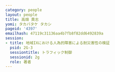 ```yaml
---
category: people
layout: people
title: 高畑 貴志
yomi: タカバタケ タカシ
pageid: '4397'
emailhash: 47119c31136aa4b7fb8f82dd6492839a
session:
- title: 地域IXにおける人為的障害による耐災害性の検証
  psid: 2G-3
  sessiontitle: トラフィック制御
  sessionid: 2g
  role: 著者
---
```

